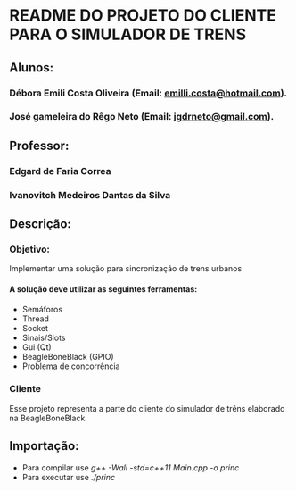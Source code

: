 # **README DO PROJETO DO CLIENTE PARA O SIMULADOR DE TRENS**


## **Alunos:**
### Débora Emili Costa Oliveira (Email: emilli.costa@hotmail.com).
### José gameleira do Rêgo Neto (Email: jgdrneto@gmail.com).

## **Professor:**
### Edgard de Faria Correa
### Ivanovitch Medeiros Dantas da Silva 


## **Descrição:**

### Objetivo:

Implementar uma solução para sincronização de trens urbanos
	
#### A solução deve utilizar as seguintes ferramentas:
	
* Semáforos
* Thread
* Socket
* Sinais/Slots
* Gui (Qt)
* BeagleBoneBlack (GPIO)
* Problema de concorrência

### Cliente

Esse projeto representa a parte do cliente do simulador de trêns elaborado na BeagleBoneBlack.

## **Importação:**

* Para compilar use *g++ -Wall -std=c++11 Main.cpp -o princ*
* Para executar use *./princ*
